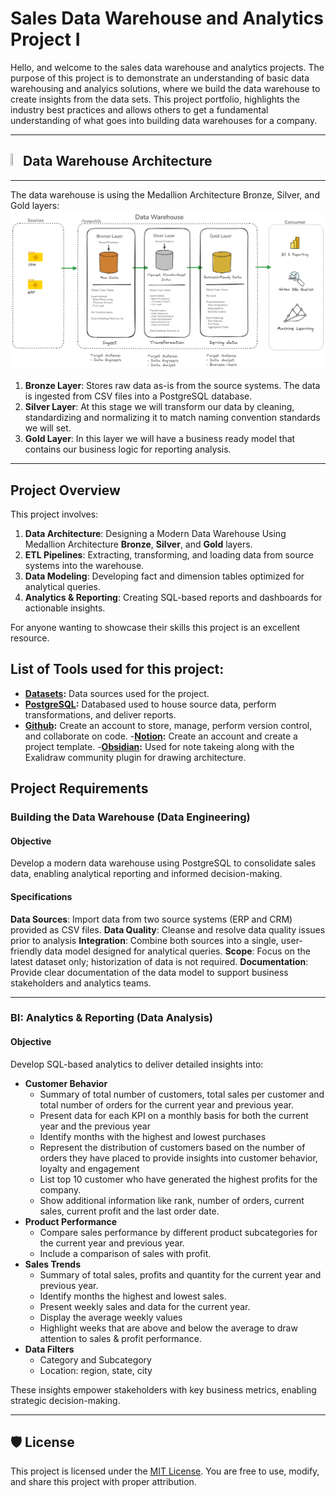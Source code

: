 # Sales Data Warehouse and Analytics Project I
Hello, and welcome to the sales data warehouse and analytics projects. 
The purpose of this project is to demonstrate an understanding of basic data warehousing and analyics solutions, where we build the data warehouse to create insights from the data sets. This project portfolio, highlights the industry best practices and allows others to get a fundamental understanding of what goes into building data warehouses for a company. 
***
## <img src="https://github.com/user-attachments/assets/e41a6aec-7cd6-4b8d-b5bc-d9d46b05e709" width=03% height=03%> Data Warehouse Architecture
---
The data warehouse is using the Medallion Architecture Bronze, Silver, and Gold layers: 
![Data Architecture](docs/Data-Architecture-Medallion.png)

1. **Bronze Layer**: Stores raw data as-is from the source systems. The data is ingested from CSV files into a PostgreSQL database.
2. **Silver Layer**: At this stage we will transform our data by cleaning, standardizing and normalizing it to match naming convention standards we will set.
3. **Gold Layer**: In this layer we will have a business ready model that contains our business logic for reporting analysis.

---
## Project Overview

This project involves: 

1. **Data Architecture**: Designing a Modern Data Warehouse Using Medallion Architecture **Bronze**, **Silver**, and **Gold** layers.
2. **ETL Pipelines**: Extracting, transforming, and loading data from source systems into the warehouse.
3. **Data Modeling**: Developing fact and dimension tables optimized for analytical queries.
4. **Analytics & Reporting**: Creating SQL-based reports and dashboards for actionable insights.

For anyone wanting to showcase their skills this project is an excellent resource. 

## List of Tools used for this project: 
- **[Datasets](datasets/):** Data sources used for the project.
- **[PostgreSQL](https://www.postgresql.org/):** Databased used to house source data, perform transformations, and deliver reports.
- **[Github](https://github.com):** Create an account to store, manage, perform version control, and collaborate on code.
-**[Notion](https://notion.io):** Create an account and create a project template.
-**[Obsidian](https://obsidian.md/):** Used for note takeing along with the Exalidraw community plugin for drawing architecture.

## Project Requirements

### Building the Data Warehouse (Data Engineering)
#### Objective
Develop a modern data warehouse using PostgreSQL to consolidate sales data, enabling analytical reporting and informed decision-making.

#### Specifications
**Data Sources**: Import data from two source systems (ERP and CRM) provided as CSV files. 
**Data Quality**: Cleanse and resolve data quality issues prior to analysis
**Integration**:  Combine both sources into a single, user-friendly data model designed for analytical queries. 
**Scope**: Focus on the latest dataset only; historization of data is not required. 
**Documentation**:  Provide clear documentation of the data model to support business stakeholders and analytics teams. 

---

### BI: Analytics & Reporting (Data Analysis) 
#### Objective
Develop SQL-based analytics to deliver detailed insights into: 
- **Customer Behavior**
  - Summary of total number of customers, total sales per customer and total number of orders for the current year and previous year.
  - Present data for each KPI on a monthly basis for both the current year and the previous year
  - Identify months with the highest and lowest purchases 
  - Represent the distribution of customers based on the number of orders they have placed to provide insights into customer behavior, loyalty and engagement 
  - List top 10 customer who have generated the highest profits for the company. 
  - Show additional information like rank, number of orders, current sales, current profit and the last order date. 
- **Product Performance**
  - Compare sales performance by different product subcategories for the current year and previous year. 
  - Include a comparison of sales with profit.
- **Sales Trends** 
  - Summary of total sales, profits and quantity for the current year and previous year.
  - Identify months the highest and lowest sales. 
  - Present weekly sales and data for the current year. 
  - Display the average weekly values
  - Highlight weeks that are above and below the average to draw attention to sales & profit performance.
- **Data Filters**
  - Category and Subcategory
  - Location: region, state, city

These insights empower stakeholders with key business metrics, enabling strategic decision-making. 

---

## 🛡️ License

This project is licensed under the [MIT License](LICENSE). You are free to use, modify, and share this project with proper attribution.
